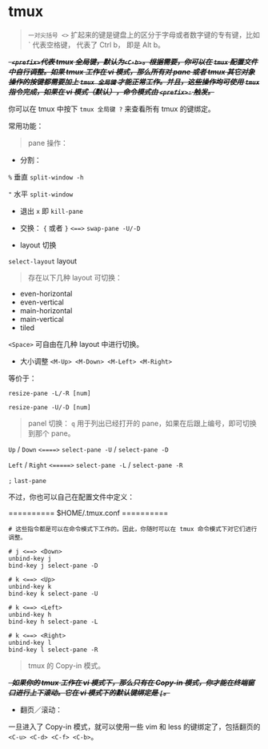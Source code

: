 # tmux

> `一对尖括号 <>` 扩起来的键是键盘上的区分于字母或者数字键的专有键，比如 `<Space> 代表空格键，<C-b> 代表了 Ctrl b，<M-b> 即是 Alt b。

***~~&nbsp;&nbsp;`<prefix>`代表 tmux 全局键，默认为`<C-b>`。根据需要，你可以在 `tmux` 配置文件中自行调整。如果 tmux 工作在 vi 模式，那么所有对 pane 或者 tmux 其它对象操作的按键都需要加上 `tmux 全局键` 才能正常工作。并且，这些操作均可使用 `tmux` 指令完成，如果在 vi 模式（默认），命令模式由 `<prefix>:` 触发。~~***

你可以在 tmux 中按下 `tmux 全局键 ?` 来查看所有 tmux 的键绑定。

常用功能：

> pane 操作：

+ 分割：

`%` 垂直 `split-window -h`

`"` 水平 `split-window`

+ 退出
 `x` 即 `kill-pane`

+ 交换：
`{` 或者 `}` `<==>` `swap-pane -U/-D`

+ layout 切换

`select-layout` layout

> 存在以下几种 layout 可切换：

+ even-horizontal <M-1>
+ even-vertical <M-2>
+ main-horizontal <M-3>
+ main-vertical <M-4>
+ tiled <M-5>


`<Space>` 可自由在几种 layout 中进行切换。

+ 大小调整
`<M-Up> <M-Down> <M-Left> <M-Right>`

等价于：

`resize-pane -L/-R [num]`

`resize-pane -U/-D [num]`

> panel 切换：
`q` 用于列出已经打开的 pane，如果在后跟上编号，即可切换到那个 pane。

`Up` / `Down` `<====>` `select-pane -U` / `select-pane -D`

`Left` / `Right` `<=====>` `select-pane -L` / `select-pane -R`

`;` `last-pane`

不过，你也可以自己在配置文件中定义：

========== $HOME/.tmux.conf ========== 

```config
# 这些指令都是可以在命令模式下工作的。因此，你随时可以在 tmux 命令模式下对它们进行调整。

# j <==> <Down>
unbind-key j
bind-key j select-pane -D

# k <==> <Up>
unbind-key k
bind-key k select-pane -U

# k <==> <Left>
unbind-key h
bind-key h select-pane -L

# k <==> <Right>
unbind-key l
bind-key l select-pane -R

```

> tmux 的 Copy-in 模式。

***~~&nbsp;&nbsp;如果你的 tmux 工作在 vi 模式下，那么只有在 Copy-in 模式，你才能在终端窗口进行上下滚动。它在 vi 模式下的默认键绑定是 `[`。~~***

+ 翻页／滚动：

一旦进入了 Copy-in 模式，就可以使用一些 vim 和 less 的键绑定了，包括翻页的 `<C-u> <C-d> <C-f> <C-b>`。


